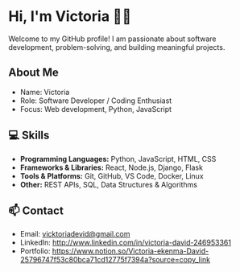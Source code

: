 # Hi, I'm Victoria 👩‍💻

Welcome to my GitHub profile! I am passionate about software development, problem-solving, and building meaningful projects.

## About Me
- Name: Victoria
- Role: Software Developer / Coding Enthusiast
- Focus: Web development, Python, JavaScript

## 💻 Skills
- **Programming Languages:** Python, JavaScript, HTML, CSS
- **Frameworks & Libraries:** React, Node.js, Django, Flask
- **Tools & Platforms:** Git, GitHub, VS Code, Docker, Linux
- **Other:** REST APIs, SQL, Data Structures & Algorithms

## 📫 Contact
- Email: vicktoriadevid@gmail.com 
- LinkedIn: http://www.linkedin.com/in/victoria-david-246953361
- Portfolio: https://www.notion.so/Victoria-ekenma-David-25796747f53c80bca71cd12775f7394a?source=copy_link

